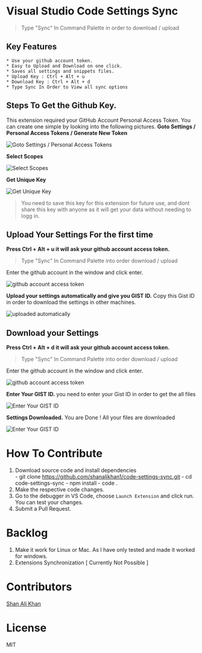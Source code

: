 # Visual Studio Code Settings Sync

> Type "Sync" In Command Palette in order to download / upload

## Key Features
    * Use your github account token.
    * Easy to Upload and Download on one click.
    * Saves all settings and snippets files.
    * Upload Key : Ctrl + Alt + u
    * Download Key : Ctrl + Alt + d
    * Type Sync In Order to View all sync options
      
    
## Steps To Get the Github Key.

This extension required your GitHub Account Personal Access Token. You can create one simple by looking into the following pictures.
**Goto Settings / Personal Access Tokens / Generate New Token**


![Goto Settings / Personal Access Tokens](http://shanalikhan1.github.io/img/github1.PNG)

**Select Scopes**

![Select Scopes](http://shanalikhan1.github.io/img/github2.PNG)

**Get Unique Key**

![Get Unique Key](http://shanalikhan1.github.io/img/github3.PNG)


> You need to save this key for this extension for future use, and dont share this key with anyone as it will get your data without needing to logg in.


## Upload Your Settings For the first time


**Press Ctrl + Alt + u it will ask your github account access token.**

> Type "Sync" In Command Palette into order download / upload

Enter the github account in the window and click enter.

![github account access token](http://shanalikhan1.github.io/img/upload1.png)

**Upload your settings automatically and give you GIST ID.**
Copy this Gist ID in order to download the settings in other machines.

![uploaded automatically](http://shanalikhan1.github.io/img/upload2.png)


## Download your Settings

**Press Ctrl + Alt + d it will ask your github account access token.**

> Type "Sync" In Command Palette into order download / upload

Enter the github account in the window and click enter.

![github account access token](http://shanalikhan1.github.io/img/upload1.png)

**Enter Your GIST ID.**
you need to enter your Gist ID in order to get the all files

![Enter Your GIST ID](http://shanalikhan1.github.io/img/download2.png)

**Settings Downloaded.**
You are Done ! All your files are downloaded

![Enter Your GIST ID](http://shanalikhan1.github.io/img/download3.png)

# How To Contribute
   1. Download source code and install dependencies  
    - git clone https://github.com/shanalikhan1/code-settings-sync.git
    - cd code-settings-sync
    - npm install
    - code .
   2. Make the respective code changes.
   3. Go to the debugger in VS Code, choose `Launch Extension` and click run. You can test your changes.
   4. Submit a Pull Request.
   

# Backlog
1. Make it work for Linux or Mac. As I have only tested and made it worked for windows.
2. Extensions Synchronization [ Currently Not Possible ] 
    
# Contributors
[Shan Ali Khan](https://github.com/shanalikhan1)
    
# License
MIT